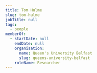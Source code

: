 ```yaml
---
title: Tom Hulme
slug: tom-hulme
jobTitle: null
tags:
  - people
memberOf:
  - startDate: null
    endDate: null
    organisation:
      name: Queen's University Belfast
      slug: queens-university-belfast
    roleName: Researcher
---
```


